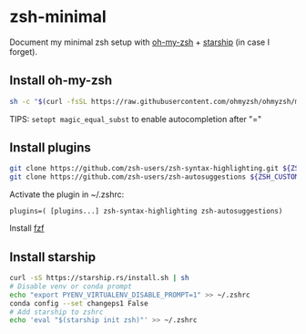 # zsh-minimal

Document my minimal zsh setup with [oh-my-zsh](https://ohmyz.sh) + [starship](https://starship.rs) (in case I forget).

## Install oh-my-zsh

```sh
sh -c "$(curl -fsSL https://raw.githubusercontent.com/ohmyzsh/ohmyzsh/master/tools/install.sh)"
```

TIPS: `setopt magic_equal_subst` to enable autocompletion after "="

## Install plugins

```sh
git clone https://github.com/zsh-users/zsh-syntax-highlighting.git ${ZSH_CUSTOM:-~/.oh-my-zsh/custom}/plugins/zsh-syntax-highlighting
git clone https://github.com/zsh-users/zsh-autosuggestions ${ZSH_CUSTOM:-~/.oh-my-zsh/custom}/plugins/zsh-autosuggestions
```

Activate the plugin in ~/.zshrc:

```
plugins=( [plugins...] zsh-syntax-highlighting zsh-autosuggestions)
```

Install [fzf](https://github.com/junegunn/fzf)

## Install starship

```sh
curl -sS https://starship.rs/install.sh | sh
# Disable venv or conda prompt
echo "export PYENV_VIRTUALENV_DISABLE_PROMPT=1" >> ~/.zshrc
conda config --set changeps1 False
# Add starship to zshrc
echo 'eval "$(starship init zsh)"' >> ~/.zshrc
```
